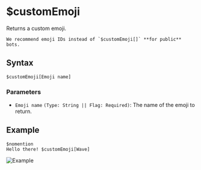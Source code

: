 # $customEmoji
Returns a custom emoji. 

```admonish danger title="Important"
We recommend emoji IDs instead of `$customEmoji[]` **for public** bots.
```

## Syntax
```
$customEmoji[Emoji name]
```

### Parameters
- `Emoji name` `(Type: String || Flag: Required)`: The name of the emoji to return.

## Example
```
$nomention
Hello there! $customEmoji[Wave]
```

![Example](https://user-images.githubusercontent.com/69215413/122825469-fa934f80-d2af-11eb-9563-67552204beb5.png)
